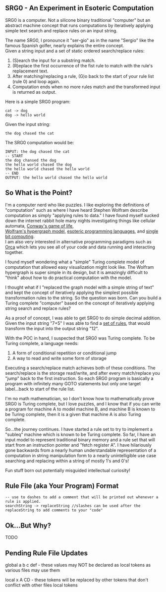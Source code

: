 ## SRG0 - An Experiment in Esoteric Computation

SRG0 is a computer. Not a silicone binary traditional "computer" but an abstract machine concept
that runs computations by iteratively applying simple text search and replace rules on an input string.  

The name SRG0, I pronounce it "ser-gio" as in the name "Sergio" like the famous Spanish golfer, nearly explains the entire concept.  
Given a string input and a set of static ordered search/replace rules:
1. (S)earch the input for a substring match.
2. (R)eplace the first occurrence of the fist rule to match with the rule's replacement text. 
3. After matching/replacing a rule, (G)o back to the start of your rule list (rule 0) and loop again.
4. Computation ends when no more rules match and the transformed input is returned as output.

Here is a simple SRG0 program:

```
cat -> dog
dog -> hello world
```

Given the input string: 
```
the dog chased the cat
```

The SRG0 computation would be:

```
INPUT: the dog chased the cat 
-- START
the dog chansed the dog
the hello world chased the dog
the hello world chased the hello world
-- END
OUTPUT: the hello world chased the hello world
```

## So What is the Point?

I'm a computer nerd who like puzzles. I like exploring the definitions of "computation" such as where I have heard
Stephen Wolfram describe computation as simply "applying rules to data."  I have found myself sucked down the internet
rabbit hole many nights investigating things like cellular automata, 
[Conway's game of life](https://en.wikipedia.org/wiki/Conway%27s_Game_of_Life),  
[Wolfram's hypergraph model](https://writings.stephenwolfram.com/2020/04/finally-we-may-have-a-path-to-the-fundamental-theory-of-physics-and-its-beautiful), 
[esoteric programming languages](https://esolangs.org/), 
and [single bit computing](https://en.wikipedia.org/wiki/1-bit_computing).  
I am also very interested in alternative programming paradigms such as [Orca](https://github.com/hundredrabbits/Orca) 
which lets you see all of your code and data running and interacting together.

I found myself wondering what a "simple" Turing complete model of computation that allowed easy visualization might look like.
The Wolfram hypergraph is super simple in its design, but it is amazingly difficult to "think" about how to do practical computation
with the model.  

I thought what if I "replaced the graph model with a simple string of text" and kept the concept of
iteratively applying the simplest possible transformation rules to the string.  So the question was born.  Can you build
a Turing complete "computer" based on the concept of iteratively applying string search and replace rules?

As a proof of concept, I was able to get SRG0 to do simple decimal addition.  
Given the input string "7+5" I was able to find a [set of rules](https://github.com/wellsb1/SRG0/blob/main/src/test/resources/com/github/wellsb1/srg0/addition.rules), 
that would transform the input into the output string "12".

With the POC in hand, I suspected that SRG0 was Turing complete.  To be Turing complete, a language needs:
1. A form of conditional repetition or conditional jump
2. A way to read and write some form of storage

Executing a search/replace match achieves both of these conditions. The search/replace is the storage read/write, and
after every match/replace you "jump" back to the first instruction.  So each SRG0 program is basically a program with
infinitely many GOTO statements but only one target label...back to start of the rule list.

I'm no math mathematician, so I don't know how to mathematically prove SRG0 is Turing complete, 
but I love puzzles, and I know that if you can write a program for machine A to model machine B, and machine B
is known to be Turing complete, then it is a given that machine A is also Turing complete.

So...the journey continues.  I have started a rule set to try to implement a "subleq" machine which is known to be 
Turing complete.  So far, I have an input model to represent traditional binary memory and a rule set that will
start from an instruction pointer and "fetch register A".  I have hilariously gone backwards from a nearly human
understandable representation of a computation in string manipulation form to a nearly unintelligible use case searching
and replacing within a string of mostly 1's and 0's!

Fun stuff born out potentially misguided intellectual curiosity!



## Rule File (aka Your Program) Format
```
-- use to dashes to add a comment that will be printed out whenever a rule is applied.
searchString -> replaceString //slashes can be used after the replaceString to add comments to your "code"
```


## Ok...But Why?
TODO


## Pending Rule File Updates

global a b c def - these values may NOT be declared as local tokens as various files may use them

local x A CD     - these tokens will be replaced by other tokens that don't conflict with other files local tokens